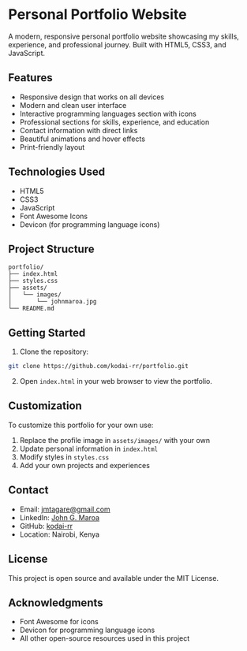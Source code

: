 # Personal Portfolio Website

A modern, responsive personal portfolio website showcasing my skills, experience, and professional journey. Built with HTML5, CSS3, and JavaScript.

## Features

- Responsive design that works on all devices
- Modern and clean user interface
- Interactive programming languages section with icons
- Professional sections for skills, experience, and education
- Contact information with direct links
- Beautiful animations and hover effects
- Print-friendly layout

## Technologies Used

- HTML5
- CSS3
- JavaScript
- Font Awesome Icons
- Devicon (for programming language icons)

## Project Structure

```
portfolio/
├── index.html
├── styles.css
├── assets/
│   └── images/
│       └── johnmaroa.jpg
└── README.md
```

## Getting Started

1. Clone the repository:
```bash
git clone https://github.com/kodai-rr/portfolio.git
```

2. Open `index.html` in your web browser to view the portfolio.

## Customization

To customize this portfolio for your own use:

1. Replace the profile image in `assets/images/` with your own
2. Update personal information in `index.html`
3. Modify styles in `styles.css`
4. Add your own projects and experiences

## Contact

- Email: jmtagare@gmail.com
- LinkedIn: [John G. Maroa](https://www.linkedin.com/in/john-g-maroa/)
- GitHub: [kodai-rr](https://github.com/kodai-rr)
- Location: Nairobi, Kenya

## License

This project is open source and available under the MIT License.

## Acknowledgments

- Font Awesome for icons
- Devicon for programming language icons
- All other open-source resources used in this project
